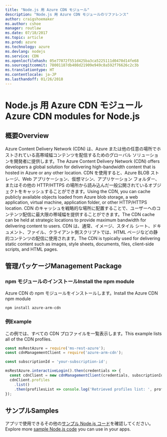 ```yaml
---
title: "Node.js 用 Azure CDN モジュール"
description: "Node.js 用 Azure CDN モジュールのリファレンス"
author: craigshoemaker
ms.author: cshoe
manager: routlaw
ms.date: 07/18/2017
ms.topic: article
ms.prod: azure
ms.technology: azure
ms.devlang: nodejs
ms.service: CDN
ms.openlocfilehash: 05e77072f551d425ba3ca5225111d0470d14fe68
ms.sourcegitcommit: 78001187db408d21909e949c8a592f76626c2c3b
ms.translationtype: HT
ms.contentlocale: ja-JP
ms.lasthandoff: 01/26/2018
---
```

# <a name="azure-cdn-modules-for-nodejs"></a><span data-ttu-id="e479e-103">Node.js 用 Azure CDN モジュール</span><span class="sxs-lookup"><span data-stu-id="e479e-103">Azure CDN modules for Node.js</span></span>

## <a name="overview"></a><span data-ttu-id="e479e-104">概要</span><span class="sxs-lookup"><span data-stu-id="e479e-104">Overview</span></span>

<span data-ttu-id="e479e-105">Azure Content Delivery Network (CDN) は、Azure または他の任意の場所でホストされている高帯域幅コンテンツを配信するためのグローバル ソリューションを開発者に提供します。</span><span class="sxs-lookup"><span data-stu-id="e479e-105">The Azure Content Delivery Network (CDN) offers developers a global solution for delivering high-bandwidth content that is hosted in Azure or any other location.</span></span> <span data-ttu-id="e479e-106">CDN を使用すると、Azure BLOB ストレージ、Web アプリケーション、仮想マシン、アプリケーション フォルダー、またはその他の HTTP/HTTPS の場所から読み込んだ一般公開されているオブジェクトをキャッシュすることができます。</span><span class="sxs-lookup"><span data-stu-id="e479e-106">Using the CDN, you can cache publicly available objects loaded from Azure blob storage, a web application, virtual machine, application folder, or other HTTP/HTTPS location.</span></span> <span data-ttu-id="e479e-107">CDN のキャッシュを戦略的な場所に配置することで、ユーザーへのコンテンツ配信に最大限の帯域幅を提供することができます。</span><span class="sxs-lookup"><span data-stu-id="e479e-107">The CDN cache can be held at strategic locations to provide maximum bandwidth for delivering content to users.</span></span> <span data-ttu-id="e479e-108">CDN は、通常、イメージ、スタイル シート、ドキュメント、ファイル、クライアント側スクリプトでは、HTML ページなどの静的コンテンツの配信に使用されます。</span><span class="sxs-lookup"><span data-stu-id="e479e-108">The CDN is typically used for delivering static content such as images, style sheets, documents, files, client-side scripts, and HTML pages.</span></span>

## <a name="management-package"></a><span data-ttu-id="e479e-109">管理パッケージ</span><span class="sxs-lookup"><span data-stu-id="e479e-109">Management Package</span></span>

### <a name="install-the-npm-module"></a><span data-ttu-id="e479e-110">npm モジュールのインストール</span><span class="sxs-lookup"><span data-stu-id="e479e-110">Install the npm module</span></span>

<span data-ttu-id="e479e-111">Azure CDN の npm モジュールをインストールします。</span><span class="sxs-lookup"><span data-stu-id="e479e-111">Install the Azure CDN npm module</span></span>

```bash
npm install azure-arm-cdn
```

### <a name="example"></a><span data-ttu-id="e479e-112">例</span><span class="sxs-lookup"><span data-stu-id="e479e-112">Example</span></span>

<span data-ttu-id="e479e-113">この例では、すべての CDN プロファイルを一覧表示します。</span><span class="sxs-lookup"><span data-stu-id="e479e-113">This example lists all of the CDN profiles.</span></span>

```javascript
const msRestAzure = require('ms-rest-azure');
const cdnManagementClient = require('azure-arm-cdn');

const subscriptionId = 'your-subscription-id';

msRestAzure.interactiveLogin().then(credentials => {
  const cdnClient = new cdnManagementClient(credentials, subscriptionId);
  cdnClient.profiles
    .list()
    .then(profilesList => console.log('Retrieved profiles list: ', profilesList));
});
```

## <a name="samples"></a><span data-ttu-id="e479e-114">サンプル</span><span class="sxs-lookup"><span data-stu-id="e479e-114">Samples</span></span>

<span data-ttu-id="e479e-115">アプリで使用できるその他の[サンプル Node.js コード](https://azure.microsoft.com/resources/samples/?platform=nodejs)を確認してください。</span><span class="sxs-lookup"><span data-stu-id="e479e-115">Explore more [sample Node.js code](https://azure.microsoft.com/resources/samples/?platform=nodejs) you can use in your apps.</span></span>
